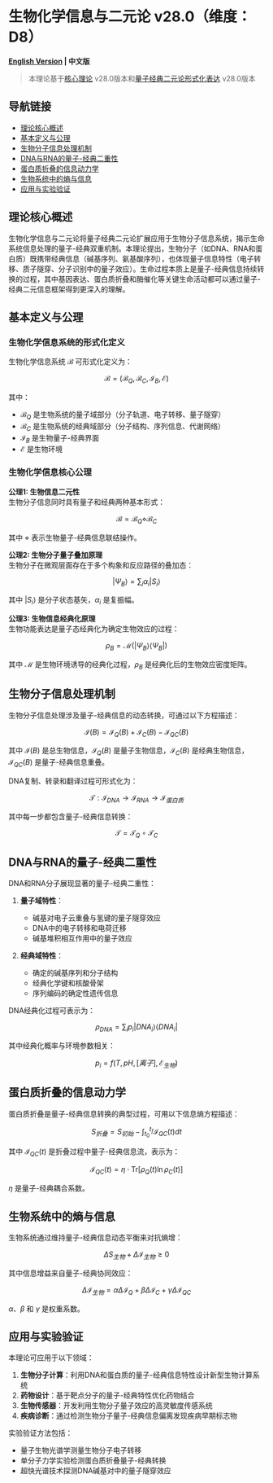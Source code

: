 # 生物化学信息与二元论 v28.0（维度：D8）

**[English Version](formal_theory_biochemical_information_en.md) | 中文版**

> 本理论基于[核心理论](../core.md) v28.0版本和[量子经典二元论形式化表达](../formal_theory_core.md) v28.0版本

## 导航链接
- [理论核心概述](#理论核心概述)
- [基本定义与公理](#基本定义与公理)
- [生物分子信息处理机制](#生物分子信息处理机制)
- [DNA与RNA的量子-经典二重性](#dna与rna的量子-经典二重性)
- [蛋白质折叠的信息动力学](#蛋白质折叠的信息动力学)
- [生物系统中的熵与信息](#生物系统中的熵与信息)
- [应用与实验验证](#应用与实验验证)

## 理论核心概述

生物化学信息与二元论将量子经典二元论扩展应用于生物分子信息系统，揭示生命系统信息处理的量子-经典双重机制。本理论提出，生物分子（如DNA、RNA和蛋白质）既携带经典信息（碱基序列、氨基酸序列），也体现量子信息特性（电子转移、质子隧穿、分子识别中的量子效应）。生命过程本质上是量子-经典信息持续转换的过程，其中基因表达、蛋白质折叠和酶催化等关键生命活动都可以通过量子-经典二元信息框架得到更深入的理解。

## 基本定义与公理

### 生物化学信息系统的形式化定义

生物化学信息系统 $\mathcal{B}$ 可形式化定义为：

$$\mathcal{B} = (\mathcal{B}_Q, \mathcal{B}_C, \mathcal{I}_B, \mathcal{E})$$

其中：
- $\mathcal{B}_Q$ 是生物系统的量子域部分（分子轨道、电子转移、量子隧穿）
- $\mathcal{B}_C$ 是生物系统的经典域部分（分子结构、序列信息、代谢网络）
- $\mathcal{I}_B$ 是生物量子-经典界面
- $\mathcal{E}$ 是生物环境

### 生物化学信息核心公理

**公理1: 生物信息二元性**  
生物分子信息同时具有量子和经典两种基本形式：

$$\mathcal{B} = \mathcal{B}_Q \diamond \mathcal{B}_C$$

其中 $\diamond$ 表示生物量子-经典信息联结操作。

**公理2: 生物分子量子叠加原理**  
生物分子在微观层面存在于多个构象和反应路径的叠加态：

$$|\Psi_B\rangle = \sum_i \alpha_i |S_i\rangle$$

其中 $|S_i\rangle$ 是分子状态基矢，$\alpha_i$ 是复振幅。

**公理3: 生物信息经典化原理**  
生物功能表达是量子态经典化为确定生物效应的过程：

$$\rho_B = \mathcal{M}(|\Psi_B\rangle\langle\Psi_B|)$$

其中 $\mathcal{M}$ 是生物环境诱导的经典化过程，$\rho_B$ 是经典化后的生物效应密度矩阵。

## 生物分子信息处理机制

生物分子信息处理涉及量子-经典信息的动态转换，可通过以下方程描述：

$$\mathcal{I}(B) = \mathcal{I}_Q(B) + \mathcal{I}_C(B) - \mathcal{I}_{QC}(B)$$

其中 $\mathcal{I}(B)$ 是总生物信息，$\mathcal{I}_Q(B)$ 是量子生物信息，$\mathcal{I}_C(B)$ 是经典生物信息，$\mathcal{I}_{QC}(B)$ 是量子-经典信息重叠。

DNA复制、转录和翻译过程可形式化为：

$$\mathcal{T}: \mathcal{I}_{DNA} \rightarrow \mathcal{I}_{RNA} \rightarrow \mathcal{I}_{蛋白质}$$

其中每一步都包含量子-经典信息转换：

$$\mathcal{T} = \mathcal{T}_Q \circ \mathcal{T}_C$$

## DNA与RNA的量子-经典二重性

DNA和RNA分子展现显著的量子-经典二重性：

1. **量子域特性**：
   - 碱基对电子云重叠与氢键的量子隧穿效应
   - DNA中的电子转移和电荷迁移
   - 碱基堆积相互作用中的量子效应

2. **经典域特性**：
   - 确定的碱基序列和分子结构
   - 经典化学键和核酸骨架
   - 序列编码的确定性遗传信息

DNA经典化过程可表示为：

$$\rho_{DNA} = \sum_i p_i |DNA_i\rangle\langle DNA_i|$$

其中经典化概率与环境参数相关：

$$p_i = f(T, pH, [离子], \mathcal{E}_{生物})$$

## 蛋白质折叠的信息动力学

蛋白质折叠是量子-经典信息转换的典型过程，可用以下信息熵方程描述：

$$S_{折叠} = S_{初始} - \int_{t_0}^{t_f} \mathcal{I}_{QC}(t) dt$$

其中 $\mathcal{I}_{QC}(t)$ 是折叠过程中量子-经典信息流，表示为：

$$\mathcal{I}_{QC}(t) = \eta \cdot \text{Tr}[\rho_Q(t) \ln \rho_C(t)]$$

$\eta$ 是量子-经典耦合系数。

## 生物系统中的熵与信息

生物系统通过维持量子-经典信息动态平衡来对抗熵增：

$$\Delta S_{生物} + \Delta \mathcal{I}_{生物} \geq 0$$

其中信息增益来自量子-经典协同效应：

$$\Delta \mathcal{I}_{生物} = \alpha \Delta \mathcal{I}_Q + \beta \Delta \mathcal{I}_C + \gamma \Delta \mathcal{I}_{QC}$$

$\alpha$、$\beta$ 和 $\gamma$ 是权重系数。

## 应用与实验验证

本理论可应用于以下领域：

1. **生物分子计算**：利用DNA和蛋白质的量子-经典信息特性设计新型生物计算系统
2. **药物设计**：基于靶点分子的量子-经典特性优化药物结合
3. **生物传感器**：开发利用生物分子量子效应的高灵敏度传感系统
4. **疾病诊断**：通过检测生物分子量子-经典信息偏离发现疾病早期标志物

实验验证方法包括：
- 量子生物光谱学测量生物分子电子转移
- 单分子力学实验检测蛋白质折叠量子-经典转换
- 超快光谱技术探测DNA碱基对中的量子隧穿效应 